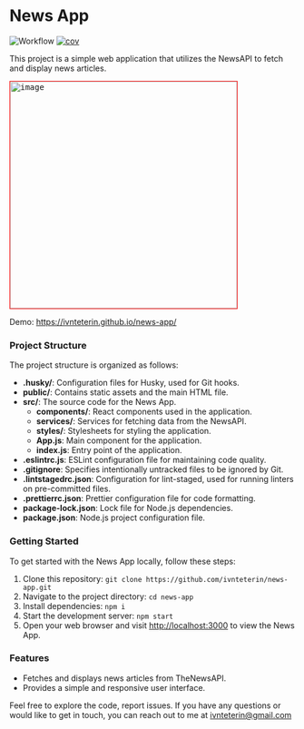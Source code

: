 # News App

![Workflow](https://github.com/ivnteterin/news-app/workflows/build/badge.svg)
[![cov](https://<you>.github.io/<repo>/badges/coverage.svg)](https://github.com/<you>/<repo>/actions)

This project is a simple web application that utilizes the NewsAPI to fetch and display news articles.

<kbd><img style="border:1px solid red" width="400" alt="image" src="https://github.com/ivnteterin/news-app/assets/79375552/291477fa-c223-4826-81d1-c984be85ebf3"></kbd>

Demo: https://ivnteterin.github.io/news-app/

### Project Structure

The project structure is organized as follows:

- **.husky/**: Configuration files for Husky, used for Git hooks.
- **public/**: Contains static assets and the main HTML file.
- **src/**: The source code for the News App.
  - **components/**: React components used in the application.
  - **services/**: Services for fetching data from the NewsAPI.
  - **styles/**: Stylesheets for styling the application.
  - **App.js**: Main component for the application.
  - **index.js**: Entry point of the application.
- **.eslintrc.js**: ESLint configuration file for maintaining code quality.
- **.gitignore**: Specifies intentionally untracked files to be ignored by Git.
- **.lintstagedrc.json**: Configuration for lint-staged, used for running linters on pre-committed files.
- **.prettierrc.json**: Prettier configuration file for code formatting.
- **package-lock.json**: Lock file for Node.js dependencies.
- **package.json**: Node.js project configuration file.

### Getting Started

To get started with the News App locally, follow these steps:

1. Clone this repository: `git clone https://github.com/ivnteterin/news-app.git`
2. Navigate to the project directory: `cd news-app`
3. Install dependencies: `npm i`
4. Start the development server: `npm start`
5. Open your web browser and visit [http://localhost:3000](http://localhost:3000) to view the News App.

### Features

- Fetches and displays news articles from TheNewsAPI.
- Provides a simple and responsive user interface.

Feel free to explore the code, report issues. If you have any questions or would like to get in touch, you can reach out to me at ivnteterin@gmail.com
